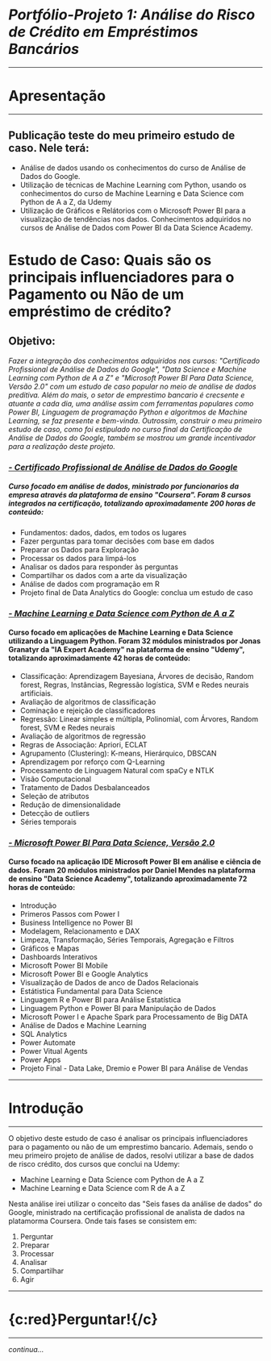 # *Portfólio-Projeto 1: Análise do Risco de Crédito em Empréstimos Bancários*
***
# Apresentação
***
## Publicação teste do meu primeiro estudo de caso. Nele terá:
* Análise de dados usando os conhecimentos do curso de Análise de Dados do Google. 
* Utilização de técnicas de Machine Learning com Python, usando os conhecimentos do curso de Machine Learning e Data Science com Python de A a Z, da Udemy
* Utilização de Gráficos e Relátorios com o Microsoft Power BI para a visualização de tendências nos dados. Conhecimentos adquiridos no cursos de Análise de Dados com Power BI da Data Science Academy.


# **Estudo de Caso: Quais são os principais influenciadores para o Pagamento ou Não de um empréstimo de crédito?**

## Objetivo:
*Fazer a integração dos conhecimentos adquiridos nos cursos: "Certificado Profissional de Análise de Dados do Google", "Data Science e Machine Learning com Python de A a Z" e "Microsoft Power BI Para Data Science, Versão 2.0" com um estudo de caso popular no meio de análise de dados preditiva. Além do mais, o setor de emprestimo bancario é crecsente e atuante a cada dia, uma análise assim com ferramentas populares como Power BI, Linguagem de programação Python e algoritmos de Machine Learning, se faz presente e bem-vinda. Outrossim, construir o meu primeiro estudo de caso, como foi estipulado no curso final da Certificação de Análise de Dados do Google, também se mostrou um grande incentivador para a realização deste projeto.*


### [*- Certificado Profissional de Análise de Dados do Google*](https://www.coursera.org/professional-certificates/analise-de-dados-do-google)
##### Curso focado em análise de dados, ministrado por funcionarios da empresa através da plataforma de ensino "Coursera". Foram 8 cursos integrados na certificação, totalizando aproximadamente 200 horas de conteúdo:
* Fundamentos: dados, dados, em todos os lugares
* Fazer perguntas para tomar decisões com base em dados
* Preparar os Dados para Exploração
* Processar os dados para limpá-los
* Analisar os dados para responder às perguntas
* Compartilhar os dados com a arte da visualização
* Análise de dados com programação em R
* Projeto final de Data Analytics do Google: conclua um estudo de caso

### [*- Machine Learning e Data Science com Python de A a Z*](https://www.udemy.com/course/machine-learning-e-data-science-com-python-y/)
#### Curso focado em aplicações de Machine Learning e Data Science utilizando a Linguagem Python. Foram 32 módulos ministrados por Jonas Granatyr da "IA Expert Academy" na plataforma de ensino "Udemy", totalizando aproximadamente 42 horas de conteúdo:
* Classificação: Aprendizagem Bayesiana, Árvores de decisão, Random forest, Regras, Instâncias, Regressão logística, SVM e Redes neurais artificiais. 
* Avaliação de algoritmos de classificação
* Cominação e rejeição de classificadores
* Regressão: Linear simples e múltipla, Polinomial, com Árvores, Random forest, SVM e Redes neurais
* Avaliação de algoritmos de regressão
* Regras de Associação: Apriori, ECLAT
* Agrupamento (Clustering): K-means, Hierárquico, DBSCAN
* Aprendizagem por reforço com Q-Learning
* Processamento de Linguagem Natural com spaCy e NTLK
* Visão Computacional
* Tratamento de Dados Desbalanceados
* Seleção de atributos
* Redução de dimensionalidade
* Detecção de outliers
* Séries temporais

### [*- Microsoft Power BI Para Data Science, Versão 2.0*](https://www.datascienceacademy.com.br/course/microsoft-power-bi-para-data-science)
#### Curso focado na aplicação IDE Microsoft Power BI em análise e ciência de dados. Foram 20 módulos ministrados por Daniel Mendes na plataforma de ensino "Data Science Academy", totalizando aproximadamente 72 horas de conteúdo:
* Introdução
* Primeros Passos com Power I
* Business Intelligence no Power BI
* Modelagem, Relacionamento e DAX
* Limpeza, Transformação, Séries Temporais, Agregação e Filtros
* Gráficos e Mapas
* Dashboards Interativos
* Microsoft Power BI Mobile
* Microsoft Power BI e Google Analytics
* Visualização de Dados de anco de Dados Relacionais
* Estátistica Fundamental para Data Science
* Linguagem R e Power BI para Análise Estatística
* Linguagem Python e Power BI para Manipulação de Dados
* Microsoft Power I e Apache Spark para Processamento de Big DATA
* Análise de Dados e Machine Learning
* SQL Analytics
* Power Automate
* Power Vitual Agents
* Power Apps
* Projeto Final - Data Lake, Dremio e Power BI para Análise de Vendas
***
# Introdução
***
O objetivo deste estudo de caso é analisar os principais influenciadores para o pagamento ou não de um emprestimo bancario. Ademais, sendo o meu primeiro projeto de análise de dados, resolvi utilizar a base de dados de risco crédito, dos cursos que conclui na Udemy:
* Machine Learning e Data Science com Python de A a Z
* Machine Learning e Data Science com R de A a Z

Nesta análise irei utilizar o conceito das "Seis fases da análise de dados" do Google, ministrado na certificação profissional de analista de dados na platamorma Coursera. Onde tais fases se consistem em:

  1. Perguntar
  2. Preparar
  3. Processar
  4. Analisar
  5. Compartilhar
  6. Agir
***
# {c:red}Perguntar!{/c}
***
*continua...*
